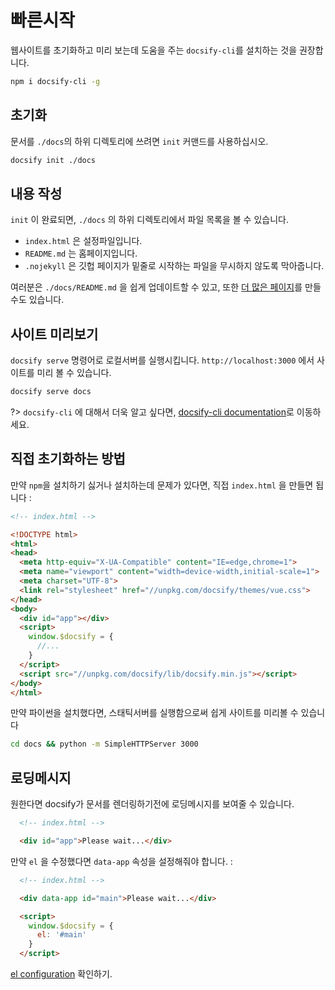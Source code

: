 # 빠른시작

웹사이트를 초기화하고 미리 보는데 도움을 주는 `docsify-cli`를 설치하는 것을 권장합니다.

```bash
npm i docsify-cli -g
```

## 초기화

문서를 `./docs`의 하위 디렉토리에 쓰려면 `init` 커맨드를 사용하십시오.

```bash
docsify init ./docs
```

## 내용 작성

 `init` 이 완료되면,  `./docs` 의 하위 디렉토리에서 파일 목록을 볼 수 있습니다.

- `index.html` 은 설정파일입니다.
- `README.md` 는 홈페이지입니다.
- `.nojekyll` 은 깃헙 페이지가 밑줄로 시작하는 파일을 무시하지 않도록 막아줍니다.

여러분은 `./docs/README.md` 을 쉽게 업데이트할 수 있고, 또한 [더 많은 페이지](more-pages.md)를 만들 수도 있습니다.

## 사이트 미리보기

 `docsify serve` 명령어로 로컬서버를 실행시킵니다.  `http://localhost:3000` 에서 사이트를 미리 볼 수 있습니다.

```bash
docsify serve docs
```

?> `docsify-cli` 에 대해서 더욱 알고 싶다면,  [docsify-cli documentation](https://github.com/docsifyjs/docsify-cli)로 이동하세요.

## 직접 초기화하는 방법

만약 `npm`을 설치하기 싫거나 설치하는데 문제가 있다면, 직접 `index.html` 을 만들면 됩니다 :

```html
<!-- index.html -->

<!DOCTYPE html>
<html>
<head>
  <meta http-equiv="X-UA-Compatible" content="IE=edge,chrome=1">
  <meta name="viewport" content="width=device-width,initial-scale=1">
  <meta charset="UTF-8">
  <link rel="stylesheet" href="//unpkg.com/docsify/themes/vue.css">
</head>
<body>
  <div id="app"></div>
  <script>
    window.$docsify = {
      //...
    }
  </script>
  <script src="//unpkg.com/docsify/lib/docsify.min.js"></script>
</body>
</html>
```

만약 파이썬을 설치했다면, 스태틱서버를 실행함으로써 쉽게 사이트를 미리볼 수 있습니다

```bash
cd docs && python -m SimpleHTTPServer 3000
```

## 로딩메시지

원한다면 docsify가 문서를 렌더링하기전에 로딩메시지를 보여줄 수 있습니다.

```html
  <!-- index.html -->

  <div id="app">Please wait...</div>
```

만약 `el` 을 수정했다면 `data-app` 속성을 설정해줘야 합니다. :

```html
  <!-- index.html -->

  <div data-app id="main">Please wait...</div>

  <script>
    window.$docsify = {
      el: '#main'
    }
  </script>
```

[el configuration](configuration.md#el) 확인하기.

